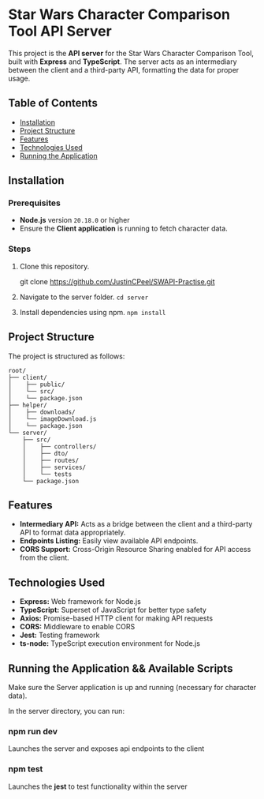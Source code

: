 # Star Wars Character Comparison Tool API Server

This project is the **API server** for the Star Wars Character Comparison Tool, built with **Express** and **TypeScript**. The server acts as an intermediary between the client and a third-party API, formatting the data for proper usage.

## Table of Contents

- [Installation](#installation)
- [Project Structure](#project-structure)
- [Features](#features)
- [Technologies Used](#technologies-used)
- [Running the Application](#running-the-application)

## Installation

### Prerequisites

- **Node.js** version `20.18.0` or higher
- Ensure the **Client application** is running to fetch character data.

### Steps

1. Clone this repository.

   git clone <https://github.com/JustinCPeel/SWAPI-Practise.git>

2. Navigate to the server folder.
   `cd server`

3. Install dependencies using npm.
   `npm install`

## Project Structure

The project is structured as follows:

```
root/
├── client/
│    ├── public/
│    └── src/
│    └── package.json
├── helper/
│    ├── downloads/
│    └── imageDownload.js
│    └── package.json
└── server/
    ├── src/
    │    ├── controllers/ 
    │    ├── dto/
    │    ├── routes/
    │    ├── services/
    │    └── tests
    └── package.json
```

## Features

- **Intermediary API:** Acts as a bridge between the client and a third-party API to format data appropriately.
- **Endpoints Listing:** Easily view available API endpoints.
- **CORS Support:** Cross-Origin Resource Sharing enabled for API access from the client.

## Technologies Used

- **Express:** Web framework for Node.js
- **TypeScript:** Superset of JavaScript for better type safety
- **Axios:** Promise-based HTTP client for making API requests
- **CORS:** Middleware to enable CORS
- **Jest:** Testing framework
- **ts-node:** TypeScript execution environment for Node.js

## Running the Application && Available Scripts

Make sure the Server application is up and running (necessary for character data).

In the server directory, you can run:

### npm run dev

Launches the server and exposes api endpoints to the client

### npm test

Launches the **jest** to test functionality within the server